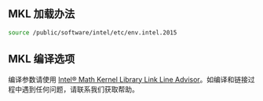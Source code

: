 

## MKL 加载办法

```bash
source /public/software/intel/etc/env.intel.2015
```

## MKL 编译选项

编译参数请使用 [Intel® Math Kernel Library Link Line Advisor][1]。如编译和链接过程中遇到任何问题，请联系我们获取帮助。

[1]: https://software.intel.com/en-us/articles/intel-mkl-link-line-advisor